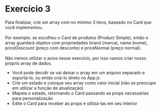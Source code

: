 # Exercício 3

Para finalizar, crie um array com no mínimo 3 itens, baseado no Card que você implementou.
<br><br>
Por exemplo: se escolheu o Card de produtos (Product Simple), então o array guardará objetos com propriedades brand (marca), name (nome), priceDescount (preço com desconto) e priceNormal (preço normal).
<br><br>
Não iremos utilizar o axios nesse exercício, por isso vamos criar nosso próprio array de dados.
- Você pode decidir se vai deixar o array em um arquivo separado e exportá-lo, ou então criá-lo direto no App.js
- Crie um estado e coloque seu array como valor inicial (não se preocupe em utilizar a função de atualização)
- Mapeie o estado, retornando o Card passando as props necessárias para personalização
- Edite o Card para receber as props e utilizá-las em seu interior
